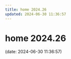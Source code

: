 ```yaml
---
title: home 2024.26
updated: 2024-06-30 11:36:57
---
```


# home 2024.26

(date: 2024-06-30 11:36:57)

